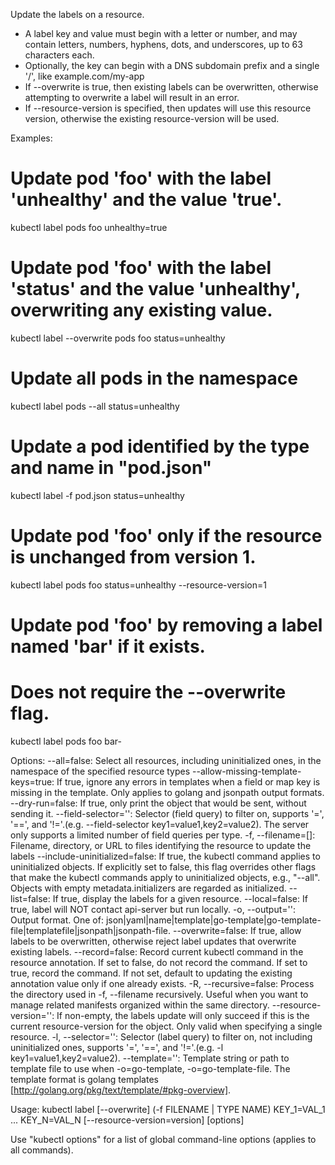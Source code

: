 Update the labels on a resource. 

  * A label key and value must begin with a letter or number, and may contain letters, numbers, hyphens, dots, and underscores, up to  63 characters each.  
  * Optionally, the key can begin with a DNS subdomain prefix and a single '/', like example.com/my-app  
  * If --overwrite is true, then existing labels can be overwritten, otherwise attempting to overwrite a label will result in an error.  
  * If --resource-version is specified, then updates will use this resource version, otherwise the existing resource-version will be used.

Examples:
  # Update pod 'foo' with the label 'unhealthy' and the value 'true'.
  kubectl label pods foo unhealthy=true
  
  # Update pod 'foo' with the label 'status' and the value 'unhealthy', overwriting any existing value.
  kubectl label --overwrite pods foo status=unhealthy
  
  # Update all pods in the namespace
  kubectl label pods --all status=unhealthy
  
  # Update a pod identified by the type and name in "pod.json"
  kubectl label -f pod.json status=unhealthy
  
  # Update pod 'foo' only if the resource is unchanged from version 1.
  kubectl label pods foo status=unhealthy --resource-version=1
  
  # Update pod 'foo' by removing a label named 'bar' if it exists.
  # Does not require the --overwrite flag.
  kubectl label pods foo bar-

Options:
      --all=false: Select all resources, including uninitialized ones, in the namespace of the specified resource types
      --allow-missing-template-keys=true: If true, ignore any errors in templates when a field or map key is missing in the template. Only applies to golang and jsonpath output formats.
      --dry-run=false: If true, only print the object that would be sent, without sending it.
      --field-selector='': Selector (field query) to filter on, supports '=', '==', and '!='.(e.g. --field-selector key1=value1,key2=value2). The server only supports a limited number of field queries per type.
  -f, --filename=[]: Filename, directory, or URL to files identifying the resource to update the labels
      --include-uninitialized=false: If true, the kubectl command applies to uninitialized objects. If explicitly set to false, this flag overrides other flags that make the kubectl commands apply to uninitialized objects, e.g., "--all". Objects with empty metadata.initializers are regarded as initialized.
      --list=false: If true, display the labels for a given resource.
      --local=false: If true, label will NOT contact api-server but run locally.
  -o, --output='': Output format. One of: json|yaml|name|template|go-template|go-template-file|templatefile|jsonpath|jsonpath-file.
      --overwrite=false: If true, allow labels to be overwritten, otherwise reject label updates that overwrite existing labels.
      --record=false: Record current kubectl command in the resource annotation. If set to false, do not record the command. If set to true, record the command. If not set, default to updating the existing annotation value only if one already exists.
  -R, --recursive=false: Process the directory used in -f, --filename recursively. Useful when you want to manage related manifests organized within the same directory.
      --resource-version='': If non-empty, the labels update will only succeed if this is the current resource-version for the object. Only valid when specifying a single resource.
  -l, --selector='': Selector (label query) to filter on, not including uninitialized ones, supports '=', '==', and '!='.(e.g. -l key1=value1,key2=value2).
      --template='': Template string or path to template file to use when -o=go-template, -o=go-template-file. The template format is golang templates [http://golang.org/pkg/text/template/#pkg-overview].

Usage:
  kubectl label [--overwrite] (-f FILENAME | TYPE NAME) KEY_1=VAL_1 ... KEY_N=VAL_N [--resource-version=version] [options]

Use "kubectl options" for a list of global command-line options (applies to all commands).
